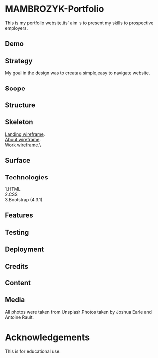 # MAMBROZYK-Portfolio

This is my portfolio website,its' aim is to present my skills to prospective employers.

## Demo

## Strategy

My goal in the design was to creata a simple,easy to navigate website.

## Scope

## Structure

## Skeleton

[Landing wireframe](../tree/master/wireframes/landing.jpeg).\
[About wireframe](../tree/master/wireframes/about.jpeg).\
[Work wireframe](../tree/master/wireframes/work.jpeg).\

## Surface

## Technologies

1.HTML\
2.CSS\
3.Bootstrap (4.3.1)

## Features

## Testing

## Deployment

## Credits

## Content

## Media

All photos were taken from Unsplash.Photos taken by Joshua Earle and Antoine Rault.

# Acknowledgements

This is for educational use.
